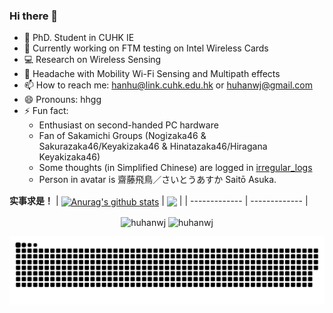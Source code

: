 ### Hi there 👋

<!--
**huhanwj/huhanwj** is a ✨ _special_ ✨ repository because its `README.md` (this file) appears on your GitHub profile.

-->

- 🔭 PhD. Student in CUHK IE
- 🌱 Currently working on FTM testing on Intel Wireless Cards
- 💻 Research on Wireless Sensing
- 🤔 Headache with Mobility Wi-Fi Sensing and Multipath effects
- 📫 How to reach me: hanhu@link.cuhk.edu.hk or huhanwj@gmail.com
- 😄 Pronouns: hhgg
- ⚡ Fun fact: 
    * Enthusiast on second-handed PC hardware
    * Fan of Sakamichi Groups (Nogizaka46 & Sakurazaka46/Keyakizaka46 & Hinatazaka46/Hiragana Keyakizaka46)
    * Some thoughts (in Simplified Chinese) are logged in [irregular_logs](https://github.com/han-storage/irregular-logs)
    * Person in avatar is 齋藤飛鳥／さいとうあすか Saitō Asuka.
    
**实事求是！**
| <a href="https://github.com/anuraghazra/github-readme-stats"><img align="center" src="https://github-readme-stats.vercel.app/api?username=huhanwj&show_icons=true&include_all_commits=true&theme=buefy&hide_border=true" alt="Anurag's github stats" /></a> | <a href="https://github.com/anuraghazra/github-readme-stats"><img align="center" src="https://github-readme-stats.vercel.app/api/top-langs/?username=huhanwj&layout=compact&theme=buefy&hide_border=true" /></a> |
| ------------- | ------------- |

<p align="center"><img height="180em" src="https://github-readme-stats.vercel.app/api?username=huhanwj&show_icons=true&count_private=true&theme=buefy" alt="huhanwj" align = "center"/>
<img height="180em" src="https://github-readme-stats.vercel.app/api/top-langs/?username=huhanwj&exclude_repo=huhanwj.github.io&langs_count=8&layout=compact&count_private=true&theme=buefy" alt="huhanwj" align = "center"/></p>

<div align="left"><img src="https://raw.githubusercontent.com/huhanwj/huhanwj/output/github-contribution-grid-snake.svg">
